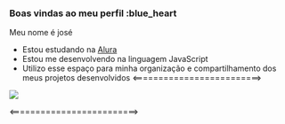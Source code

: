 ### Boas vindas ao meu perfil :blue_heart

Meu nome é josé

- Estou estudando na [Alura](https://www.alura.com.br)
- Estou me desenvolvendo na linguagem JavaScript
- Utilizo esse espaço para minha organização e compartilhamento dos meus projetos desenvolvidos
<=========================>

![](https://media.tenor.com/MHtnl9iadvgAAAAM/rikoamv-sukuna.gif)

  <=========================>
